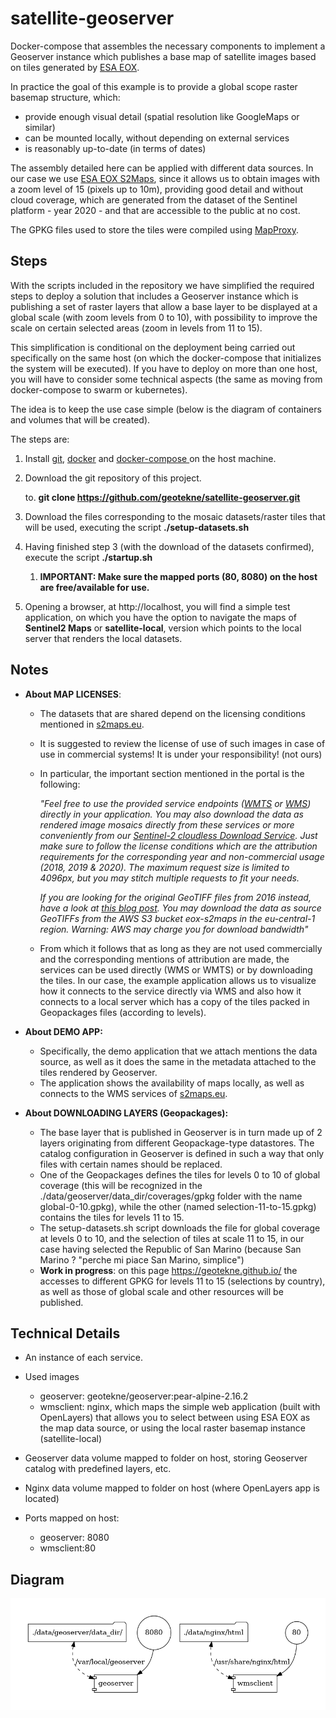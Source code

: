 # satellite-geoserver
Docker-compose that assembles the necessary components to implement a Geoserver instance which publishes a base map of satellite images based on tiles generated by [ESA EOX](http://maps.eox.at/).

In practice the goal of this example is to provide a global scope raster basemap structure, which:

- provide enough visual detail (spatial resolution like GoogleMaps or similar)
- can be mounted locally, without depending on external services
- is reasonably up-to-date (in terms of dates)

The assembly detailed here can be applied with different data sources. In our case we use [ESA EOX S2Maps](https://s2maps.eu/), since it allows us to obtain images with a zoom level of 15 (pixels up to 10m), providing good detail and without cloud coverage, which are generated from the dataset of the Sentinel platform - year 2020 - and that are accessible to the public at no cost.

The GPKG files used to store the tiles were compiled using [MapProxy](https://mapproxy.org/).



## Steps

With the scripts included in the repository we have simplified the required steps to deploy a solution that includes a Geoserver instance which is publishing a set of raster layers that allow a base layer to be displayed at a global scale (with zoom levels from 0 to 10), with possibility to improve the scale on certain selected areas (zoom in levels from 11 to 15).

This simplification is conditional on the deployment being carried out specifically on the same host (on which the docker-compose that initializes the system will be executed). If you have to deploy on more than one host, you will have to consider some technical aspects (the same as moving from docker-compose to swarm or kubernetes).

The idea is to keep the use case simple (below is the diagram of containers and volumes that will be created).

The steps are:

1. Install [git](https://github.com/git-guides/install-git), [docker](https://docs.docker.com/engine/install/ubuntu/) and [docker-compose ](https://docs.docker.com/compose/install/) on the host machine.

2. Download the git repository of this project.

   to. **git clone https://github.com/geotekne/satellite-geoserver.git**

3. Download the files corresponding to the mosaic datasets/raster tiles that will be used, executing the script **./setup-datasets.sh**

4. Having finished step 3 (with the download of the datasets confirmed), execute the script **./startup.sh**

   1. **IMPORTANT: Make sure the mapped ports (80, 8080) on the host are free/available for use.**

5. Opening a browser, at http://localhost, you will find a simple test application, on which you have the option to navigate the maps of **Sentinel2 Maps** or **satellite-local**, version which points to the local server that renders the local datasets.



## Notes



- **About MAP LICENSES**:

  - The datasets that are shared depend on the licensing conditions mentioned in [s2maps.eu](https://s2maps.eu/).

  - It is suggested to review the license of use of such images in case of use in commercial systems! It is under your responsibility! (not ours)

  - In particular, the important section mentioned in the portal is the following:

    *"Feel free to use the provided service endpoints ([WMTS](https://tiles.maps.eox.at/wmts/1.0.0/WMTSCapabilities.xml) or [WMS](https://tiles.maps.eox.at/wms?service=wms&request=getcapabilities)) directly in your application. You may also download the data as rendered image mosaics directly from these services or more conveniently from our [Sentinel-2 cloudless Download Service](https://s2maps.eu/?downloadservice). Just make sure to follow the license conditions which are the attribution requirements for the corresponding year and non-commercial usage (2018, 2019 & 2020). The maximum request size is limited to 4096px, but you may stitch multiple requests to fit your needs.*

    *If you are looking for the original GeoTIFF files from 2016 instead, have a look at [this blog post](https://eox.at/2017/03/sentinel-2-cloudless-original-tiles-available/). You may download the data as source GeoTIFFs from the AWS S3 bucket eox-s2maps in the eu-central-1 region. Warning: AWS may charge you for download bandwidth"*

  - From which it follows that as long as they are not used commercially and the corresponding mentions of attribution are made, the services can be used directly (WMS or WMTS) or by downloading the tiles. In our case, the example application allows us to visualize how it connects to the service directly via WMS and also how it connects to a local server which has a copy of the tiles packed in Geopackages files (according to levels).

- **About DEMO APP:**

  - Specifically, the demo application that we attach mentions the data source, as well as it does the same in the metadata attached to the tiles rendered by Geoserver.
  - The application shows the availability of maps locally, as well as connects to the WMS services of [s2maps.eu](https://s2maps.eu/).

- **About DOWNLOADING LAYERS (Geopackages):**

  - The base layer that is published in Geoserver is in turn made up of 2 layers originating from different Geopackage-type datastores. The catalog configuration in Geoserver is defined in such a way that only files with certain names should be replaced.
  - One of the Geopackages defines the tiles for levels 0 to 10 of global coverage (this will be recognized in the ./data/geoserver/data_dir/coverages/gpkg folder with the name global-0-10.gpkg), while the other (named selection-11-to-15.gpkg) contains the tiles for levels 11 to 15.
  - The setup-datasets.sh script downloads the file for global coverage at levels 0 to 10, and the selection of tiles at scale 11 to 15, in our case having selected the Republic of San Marino (because San Marino ? "perche mi piace San Marino, simplice")
  - **Work in progress**: on this page https://geotekne.github.io/ the accesses to different GPKG for levels 11 to 15 (selections by country), as well as those of global scale and other resources will be published.
  
  

## Technical Details
- An instance of each service.

- Used images

   - geoserver: geotekne/geoserver:pear-alpine-2.16.2
   - wmsclient: nginx, which maps the simple web application (built with OpenLayers) that allows you to select between using ESA EOX as the map data source, or using the local raster basemap instance (satellite-local)

- Geoserver data volume mapped to folder on host, storing Geoserver catalog with predefined layers, etc.

- Nginx data volume mapped to folder on host (where OpenLayers app is located)

- Ports mapped on host:

   - geoserver: 8080
   - wmsclient:80
   
   

## Diagram

![](./diagram.png)
